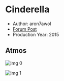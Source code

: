 # Cinderella

* Author: aron7awol
* [Forum Post](https://www.avsforum.com/threads/bass-eq-for-filtered-movies.2995212/post-58249126)
* Production Year: 2015

## Atmos

![img 0](https://i.imgur.com/pBPwNca.jpg)

![img 1](https://i.imgur.com/6NG0IbX.png)

